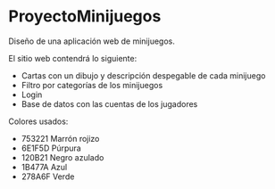 # ProyectoMinijuegos

Diseño de una aplicación web de minijuegos.

El sitio web contendrá lo siguiente:

- Cartas con un dibujo y descripción despegable de cada minijuego
- Filtro por categorías de los minijuegos
- Login
- Base de datos con las cuentas de los jugadores

Colores usados:

- 753221 Marrón rojizo
- 6E1F5D Púrpura
- 120B21 Negro azulado
- 1B477A Azul
- 278A6F Verde